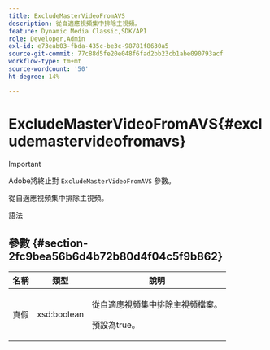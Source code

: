 ```yaml
---
title: ExcludeMasterVideoFromAVS
description: 從自適應視頻集中排除主視頻。
feature: Dynamic Media Classic,SDK/API
role: Developer,Admin
exl-id: e73eab03-fbda-435c-be3c-98781f8630a5
source-git-commit: 77c88d5fe20e048f6fad2bb23cb1abe090793acf
workflow-type: tm+mt
source-wordcount: '50'
ht-degree: 14%

---
```


# ExcludeMasterVideoFromAVS{#excludemastervideofromavs}

>[!IMPORTANT]
>
>Adobe將終止對 `ExcludeMasterVideoFromAVS` 參數。

從自適應視頻集中排除主視頻。

語法

## 參數 {#section-2fc9bea56b6d4b72b80d4f04c5f9b862}

<table id="table_04100BB8ABD84EF68B0A7CE3AD946414"> 
 <thead> 
  <tr> 
   <th colname="col1" class="entry"> 名稱 </th> 
   <th colname="col2" class="entry"> 類型 </th> 
   <th colname="col3" class="entry"> 說明 </th> 
  </tr> 
 </thead>
 <tbody> 
  <tr> 
   <td colname="col1"> <span class="codeph"> 真假</span> </td> 
   <td colname="col2"> <span class="codeph"> xsd:boolean</span> </td> 
   <td colname="col3"> <p>從自適應視頻集中排除主視頻檔案。 </p> <p>預設為true。 </p> </td> 
  </tr> 
 </tbody> 
</table>
